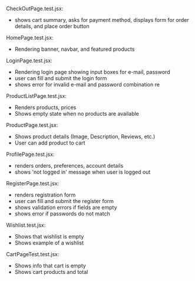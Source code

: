 CheckOutPage.test.jsx:

- shows cart summary, asks for payment method, displays form for order details, and place order button

HomePage.test.jsx:

- Rendering banner, navbar, and featured products

LoginPage.test.jsx:

- Rendering login page showing input boxes for e-mail, password
- user can fill and submit the login form
- shows error for invalid e-mail and password combination re

ProductListPage.test.jsx:

- Renders products, prices
- Shows empty state when no products are available

ProductPage.test.jsx:

- Shows product details (Image, Description, Reviews, etc.)
- User can add product to cart

ProfilePage.test.jsx:

- renders orders, preferences, account details
- shows 'not logged in' message when user is logged out

RegisterPage.test.jsx:

- renders registration form
- user can fill and submit the register form
- shows validation errors if fields are empty
- shows error if passwords do not match

Wishlist.test.jsx:

- Shows that wishlist is empty
- Shows example of a wishlist

CartPageTest.test.jsx:

- Shows info that cart is empty
- Shows cart products and total
